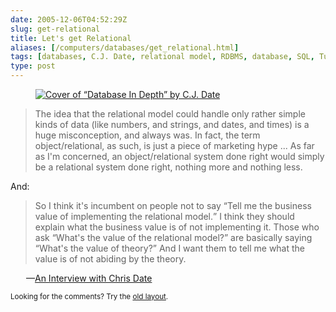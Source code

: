 ```yaml
--- 
date: 2005-12-06T04:52:29Z
slug: get-relational
title: Let's get Relational
aliases: [/computers/databases/get_relational.html]
tags: [databases, C.J. Date, relational model, RDBMS, database, SQL, Tutorial D, object/relational databases]
type: post
---
```


<figure class="right"><a href="https://www.amazon.com/exec/obidos/ASIN/0596100124/justatheory-20" title="Buy &#x201c;Database In Depth&#x201d; on Amazon.com"><img src="https://images-na.ssl-images-amazon.com/images/I/41666fRxogL._SX379_BO1,204,203,200_.jpg" alt="Cover of &#x201c;Database In Depth&#x201d; by C.J. Date" /></a></figure>

<blockquote cite="http://www.oreillynet.com/lpt/a/6060"><p>The idea that the relational model could handle only rather simple kinds of data (like numbers, and strings, and dates, and times) is a huge misconception, and always was. In fact, the term object/relational, as such, is just a piece of marketing hype ... As far as I'm concerned, an object/relational system done right would simply be a relational system done right, nothing more and nothing less.</p></blockquote>

<p>And:</p>

<blockquote cite="http://www.oreillynet.com/lpt/a/6060"><p>So I think it's incumbent on people not to say <q>Tell me the business value of implementing the relational model.</q> I think they should explain what the business value is of not implementing it. Those who ask <q>What's the value of the relational model?</q> are basically saying <q>What's the value of theory?</q> And I want them to tell me what the value is of not abiding by the theory.</p></blockquote>

<p style="padding-left: 25px;">&#x2014;<a href="http://www.oreillynet.com/lpt/a/6060">An Interview with Chris Date</a></p>

<p class="past"><small>Looking for the comments? Try the <a rel="nofollow" href="//past.justatheory.com/computers/databases/get_relational.html">old layout</a>.</small></p>
